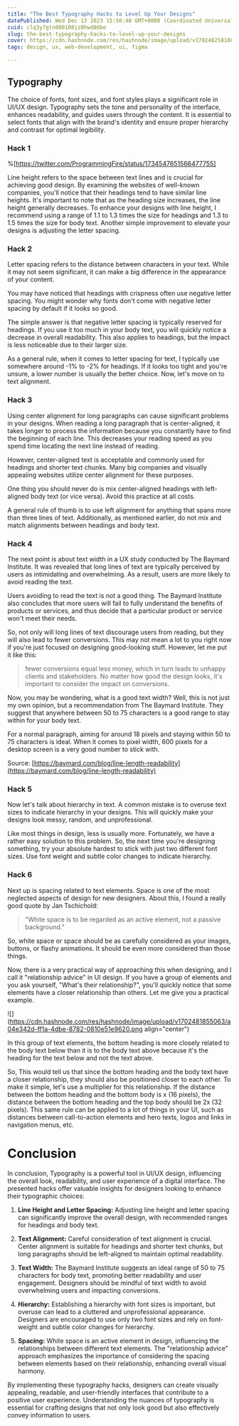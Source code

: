 ```yaml
---
title: "The Best Typography Hacks to Level Up Your Designs"
datePublished: Wed Dec 13 2023 15:50:40 GMT+0000 (Coordinated Universal Time)
cuid: clq3y7gtn000108jz0hwd86be
slug: the-best-typography-hacks-to-level-up-your-designs
cover: https://cdn.hashnode.com/res/hashnode/image/upload/v1702482581082/7b981a7c-7131-4c42-8010-664ca81fee15.png
tags: design, ux, web-development, ui, figma

---
```


## **Typography**

The choice of fonts, font sizes, and font styles plays a significant role in UI/UX design. Typography sets the tone and personality of the interface, enhances readability, and guides users through the content. It is essential to select fonts that align with the brand's identity and ensure proper hierarchy and contrast for optimal legibility.

### Hack 1

%[https://twitter.com/ProgrammingFire/status/1734547651566477755] 

Line height refers to the space between text lines and is crucial for achieving good design. By examining the websites of well-known companies, you'll notice that their headings tend to have similar line heights. It's important to note that as the heading size increases, the line height generally decreases. To enhance your designs with line height, I recommend using a range of 1.1 to 1.3 times the size for headings and 1.3 to 1.5 times the size for body text. Another simple improvement to elevate your designs is adjusting the letter spacing.

### Hack 2

Letter spacing refers to the distance between characters in your text. While it may not seem significant, it can make a big difference in the appearance of your content.

You may have noticed that headings with crispness often use negative letter spacing. You might wonder why fonts don't come with negative letter spacing by default if it looks so good.

The simple answer is that negative letter spacing is typically reserved for headings. If you use it too much in your body text, you will quickly notice a decrease in overall readability. This also applies to headings, but the impact is less noticeable due to their larger size.

As a general rule, when it comes to letter spacing for text, I typically use somewhere around -1% to -2% for headings. If it looks too tight and you're unsure, a lower number is usually the better choice. Now, let's move on to text alignment.

### Hack 3

Using center alignment for long paragraphs can cause significant problems in your designs. When reading a long paragraph that is center-aligned, it takes longer to process the information because you constantly have to find the beginning of each line. This decreases your reading speed as you spend time locating the next line instead of reading.

However, center-aligned text is acceptable and commonly used for headings and shorter text chunks. Many big companies and visually appealing websites utilize center alignment for these purposes.

One thing you should never do is mix center-aligned headings with left-aligned body text (or vice versa). Avoid this practice at all costs.

A general rule of thumb is to use left alignment for anything that spans more than three lines of text. Additionally, as mentioned earlier, do not mix and match alignments between headings and body text.

### Hack 4

The next point is about text width in a UX study conducted by The Baymard Institute. It was revealed that long lines of text are typically perceived by users as intimidating and overwhelming. As a result, users are more likely to avoid reading the text.

Users avoiding to read the text is not a good thing. The Baymard Institute also concludes that more users will fail to fully understand the benefits of products or services, and thus decide that a particular product or service won't meet their needs.

So, not only will long lines of text discourage users from reading, but they will also lead to fewer conversions. This may not mean a lot to you right now if you're just focused on designing good-looking stuff. However, let me put it like this:

> fewer conversions equal less money, which in turn leads to unhappy clients and stakeholders. No matter how good the design looks, it's important to consider the impact on conversions.

Now, you may be wondering, what is a good text width? Well, this is not just my own opinion, but a recommendation from The Baymard Institute. They suggest that anywhere between 50 to 75 characters is a good range to stay within for your body text.

For a normal paragraph, aiming for around 18 pixels and staying within 50 to 75 characters is ideal. When it comes to pixel width, 600 pixels for a desktop screen is a very good number to stick with.

Source: [https://baymard.com/blog/line-length-readability](https://baymard.com/blog/line-length-readability)

### Hack 5

Now let's talk about hierarchy in text. A common mistake is to overuse text sizes to indicate hierarchy in your designs. This will quickly make your designs look messy, random, and unprofessional.

Like most things in design, less is usually more. Fortunately, we have a rather easy solution to this problem. So, the next time you're designing something, try your absolute hardest to stick with just two different font sizes. Use font weight and subtle color changes to indicate hierarchy.

### Hack 6

Next up is spacing related to text elements. Space is one of the most neglected aspects of design for new designers. About this, I found a really good quote by Jan Tschichold:

> "White space is to be regarded as an active element, not a passive background."

So, white space or space should be as carefully considered as your images, buttons, or flashy animations. It should be even more considered than those things.

Now, there is a very practical way of approaching this when designing, and I call it "relationship advice" in UI design. If you have a group of elements and you ask yourself, "What's their relationship?", you'll quickly notice that some elements have a closer relationship than others. Let me give you a practical example.

![](https://cdn.hashnode.com/res/hashnode/image/upload/v1702481855063/a04e342d-ff1a-4dbe-8782-0810e51e9620.png align="center")

In this group of text elements, the bottom heading is more closely related to the body text below than it is to the body text above because it's the heading for the text below and not the text above.

So, This would tell us that since the bottom heading and the body text have a closer relationship, they should also be positioned closer to each other. To make it simple, let's use a multiplier for this relationship. If the distance between the bottom heading and the bottom body is x (16 pixels), the distance between the bottom heading and the top body should be 2x (32 pixels). This same rule can be applied to a lot of things in your UI, such as distances between call-to-action elements and hero texts, logos and links in navigation menus, etc.

# Conclusion

In conclusion, Typography is a powerful tool in UI/UX design, influencing the overall look, readability, and user experience of a digital interface. The presented hacks offer valuable insights for designers looking to enhance their typographic choices:

1. **Line Height and Letter Spacing:** Adjusting line height and letter spacing can significantly improve the overall design, with recommended ranges for headings and body text.
    
2. **Text Alignment:** Careful consideration of text alignment is crucial. Center alignment is suitable for headings and shorter text chunks, but long paragraphs should be left-aligned to maintain optimal readability.
    
3. **Text Width:** The Baymard Institute suggests an ideal range of 50 to 75 characters for body text, promoting better readability and user engagement. Designers should be mindful of text width to avoid overwhelming users and impacting conversions.
    
4. **Hierarchy:** Establishing a hierarchy with font sizes is important, but overuse can lead to a cluttered and unprofessional appearance. Designers are encouraged to use only two font sizes and rely on font-weight and subtle color changes for hierarchy.
    
5. **Spacing:** White space is an active element in design, influencing the relationships between different text elements. The "relationship advice" approach emphasizes the importance of considering the spacing between elements based on their relationship, enhancing overall visual harmony.
    

By implementing these typography hacks, designers can create visually appealing, readable, and user-friendly interfaces that contribute to a positive user experience. Understanding the nuances of typography is essential for crafting designs that not only look good but also effectively convey information to users.